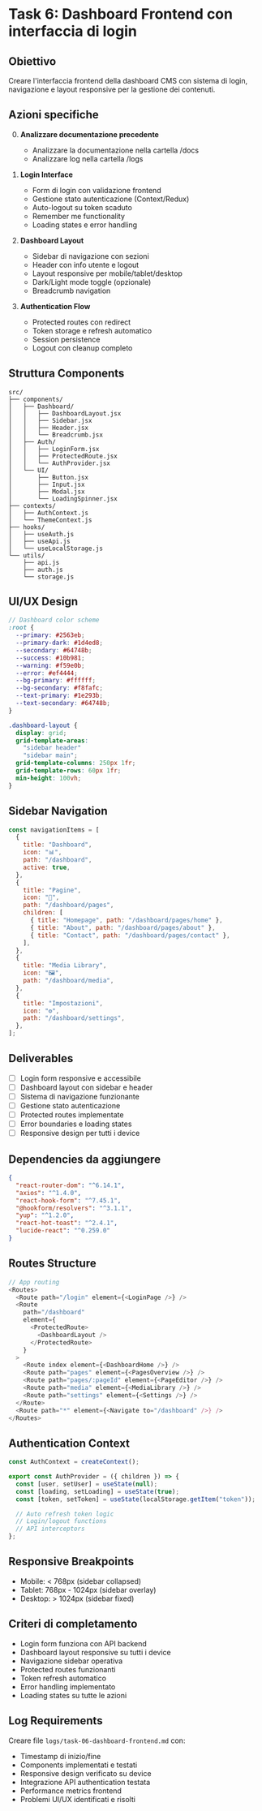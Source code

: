 # Task 6: Dashboard Frontend con interfaccia di login

## Obiettivo

Creare l'interfaccia frontend della dashboard CMS con sistema di login, navigazione e layout responsive per la gestione dei contenuti.

## Azioni specifiche

0. **Analizzare documentazione precedente**

   - Analizzare la documentazione nella cartella /docs
   - Analizzare log nella cartella /logs

1. **Login Interface**

   - Form di login con validazione frontend
   - Gestione stato autenticazione (Context/Redux)
   - Auto-logout su token scaduto
   - Remember me functionality
   - Loading states e error handling

2. **Dashboard Layout**

   - Sidebar di navigazione con sezioni
   - Header con info utente e logout
   - Layout responsive per mobile/tablet/desktop
   - Dark/Light mode toggle (opzionale)
   - Breadcrumb navigation

3. **Authentication Flow**
   - Protected routes con redirect
   - Token storage e refresh automatico
   - Session persistence
   - Logout con cleanup completo

## Struttura Components

```
src/
├── components/
│   ├── Dashboard/
│   │   ├── DashboardLayout.jsx
│   │   ├── Sidebar.jsx
│   │   ├── Header.jsx
│   │   └── Breadcrumb.jsx
│   ├── Auth/
│   │   ├── LoginForm.jsx
│   │   ├── ProtectedRoute.jsx
│   │   └── AuthProvider.jsx
│   └── UI/
│       ├── Button.jsx
│       ├── Input.jsx
│       ├── Modal.jsx
│       └── LoadingSpinner.jsx
├── contexts/
│   ├── AuthContext.js
│   └── ThemeContext.js
├── hooks/
│   ├── useAuth.js
│   ├── useApi.js
│   └── useLocalStorage.js
└── utils/
    ├── api.js
    ├── auth.js
    └── storage.js
```

## UI/UX Design

```scss
// Dashboard color scheme
:root {
  --primary: #2563eb;
  --primary-dark: #1d4ed8;
  --secondary: #64748b;
  --success: #10b981;
  --warning: #f59e0b;
  --error: #ef4444;
  --bg-primary: #ffffff;
  --bg-secondary: #f8fafc;
  --text-primary: #1e293b;
  --text-secondary: #64748b;
}

.dashboard-layout {
  display: grid;
  grid-template-areas:
    "sidebar header"
    "sidebar main";
  grid-template-columns: 250px 1fr;
  grid-template-rows: 60px 1fr;
  min-height: 100vh;
}
```

## Sidebar Navigation

```javascript
const navigationItems = [
  {
    title: "Dashboard",
    icon: "📊",
    path: "/dashboard",
    active: true,
  },
  {
    title: "Pagine",
    icon: "📄",
    path: "/dashboard/pages",
    children: [
      { title: "Homepage", path: "/dashboard/pages/home" },
      { title: "About", path: "/dashboard/pages/about" },
      { title: "Contact", path: "/dashboard/pages/contact" },
    ],
  },
  {
    title: "Media Library",
    icon: "🖼️",
    path: "/dashboard/media",
  },
  {
    title: "Impostazioni",
    icon: "⚙️",
    path: "/dashboard/settings",
  },
];
```

## Deliverables

- [ ] Login form responsive e accessibile
- [ ] Dashboard layout con sidebar e header
- [ ] Sistema di navigazione funzionante
- [ ] Gestione stato autenticazione
- [ ] Protected routes implementate
- [ ] Error boundaries e loading states
- [ ] Responsive design per tutti i device

## Dependencies da aggiungere

```json
{
  "react-router-dom": "^6.14.1",
  "axios": "^1.4.0",
  "react-hook-form": "^7.45.1",
  "@hookform/resolvers": "^3.1.1",
  "yup": "^1.2.0",
  "react-hot-toast": "^2.4.1",
  "lucide-react": "^0.259.0"
}
```

## Routes Structure

```javascript
// App routing
<Routes>
  <Route path="/login" element={<LoginPage />} />
  <Route
    path="/dashboard"
    element={
      <ProtectedRoute>
        <DashboardLayout />
      </ProtectedRoute>
    }
  >
    <Route index element={<DashboardHome />} />
    <Route path="pages" element={<PagesOverview />} />
    <Route path="pages/:pageId" element={<PageEditor />} />
    <Route path="media" element={<MediaLibrary />} />
    <Route path="settings" element={<Settings />} />
  </Route>
  <Route path="*" element={<Navigate to="/dashboard" />} />
</Routes>
```

## Authentication Context

```javascript
const AuthContext = createContext();

export const AuthProvider = ({ children }) => {
  const [user, setUser] = useState(null);
  const [loading, setLoading] = useState(true);
  const [token, setToken] = useState(localStorage.getItem("token"));

  // Auto refresh token logic
  // Login/logout functions
  // API interceptors
};
```

## Responsive Breakpoints

- Mobile: < 768px (sidebar collapsed)
- Tablet: 768px - 1024px (sidebar overlay)
- Desktop: > 1024px (sidebar fixed)

## Criteri di completamento

- Login form funziona con API backend
- Dashboard layout responsive su tutti i device
- Navigazione sidebar operativa
- Protected routes funzionanti
- Token refresh automatico
- Error handling implementato
- Loading states su tutte le azioni

## Log Requirements

Creare file `logs/task-06-dashboard-frontend.md` con:

- Timestamp di inizio/fine
- Components implementati e testati
- Responsive design verificato su device
- Integrazione API authentication testata
- Performance metrics frontend
- Problemi UI/UX identificati e risolti
